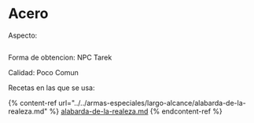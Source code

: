 # Acero

Aspecto:

<figure><img src="../../../../.gitbook/assets/New Piskel (1).png" alt=""><figcaption></figcaption></figure>

Forma de obtencion: NPC Tarek

Calidad: Poco Comun

Recetas en las que se usa:

{% content-ref url="../../armas-especiales/largo-alcance/alabarda-de-la-realeza.md" %}
[alabarda-de-la-realeza.md](../../armas-especiales/largo-alcance/alabarda-de-la-realeza.md)
{% endcontent-ref %}
